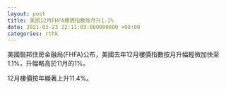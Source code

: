 ```yaml
---
layout: post
title: 美國12月FHFA樓價指數按月升1.1%
date: 2021-02-23 22:11:03.000000000 +08:00
categories: rthk
---
```


美國聯邦住房金融局(FHFA)公布，美國去年12月樓價指數按月升幅輕微加快至1.1%，升幅略高於11月的1%。

12月樓價按年顯著上升11.4%。
